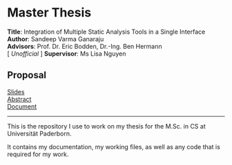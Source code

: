 # Master Thesis

**Title**: Integration of Multiple Static Analysis Tools in a Single Interface <br />
**Author**: Sandeep Varma Ganaraju <br />
**Advisors**: Prof. Dr. Eric Bodden, Dr.-Ing. Ben Hermann <br />
[ *Unofficial* ] **Supervisor**: Ms Lisa Nguyen <br />

## Proposal 
[Slides](https://github.com/gsvarma/MSAT-UI/blob/master/docs/slides/Proposal%20presentation%20_%20dry%20run.pdf) <br />
[Abstract](https://github.com/gsvarma/SAT-Responsive/blob/master/latex/abstract/abstract.pdf) <br />
[Document](https://github.com/gsvarma/SAT-Responsive/blob/master/latex/proposal/thesis.pdf) <br />

---

This is the repository I use to work on my thesis for the M.Sc. in CS at Universität Paderborn.

It contains my documentation, my working files, as well as any code that is required for my work.
